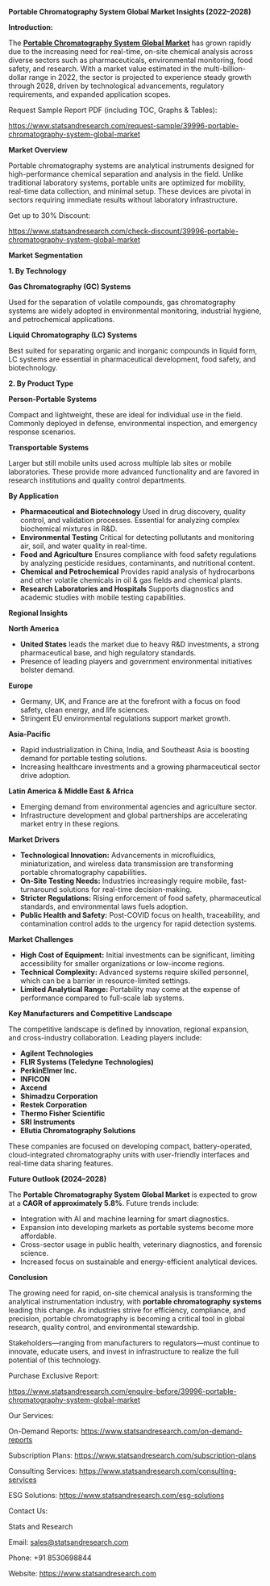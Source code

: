 ﻿**Portable Chromatography System Global Market Insights (2022–2028)**

**Introduction:**

The [**Portable Chromatography System Global Market**](https://www.statsandresearch.com/report/39996-portable-chromatography-system-global-market) has grown rapidly due to the increasing need for real-time, on-site chemical analysis across diverse sectors such as pharmaceuticals, environmental monitoring, food safety, and research. With a market value estimated in the multi-billion-dollar range in 2022, the sector is projected to experience steady growth through 2028, driven by technological advancements, regulatory requirements, and expanded application scopes.

Request Sample Report PDF (including TOC, Graphs & Tables):

<https://www.statsandresearch.com/request-sample/39996-portable-chromatography-system-global-market>

**Market Overview**

Portable chromatography systems are analytical instruments designed for high-performance chemical separation and analysis in the field. Unlike traditional laboratory systems, portable units are optimized for mobility, real-time data collection, and minimal setup. These devices are pivotal in sectors requiring immediate results without laboratory infrastructure.

Get up to 30% Discount:

<https://www.statsandresearch.com/check-discount/39996-portable-chromatography-system-global-market>

**Market Segmentation**

**1. By Technology**

**Gas Chromatography (GC) Systems**

Used for the separation of volatile compounds, gas chromatography systems are widely adopted in environmental monitoring, industrial hygiene, and petrochemical applications.

**Liquid Chromatography (LC) Systems**

Best suited for separating organic and inorganic compounds in liquid form, LC systems are essential in pharmaceutical development, food safety, and biotechnology.

**2. By Product Type**

**Person-Portable Systems**

Compact and lightweight, these are ideal for individual use in the field. Commonly deployed in defense, environmental inspection, and emergency response scenarios.

**Transportable Systems**

Larger but still mobile units used across multiple lab sites or mobile laboratories. These provide more advanced functionality and are favored in research institutions and quality control departments.

**By Application**

- **Pharmaceutical and Biotechnology**
  Used in drug discovery, quality control, and validation processes. Essential for analyzing complex biochemical mixtures in R&D.
- **Environmental Testing**
  Critical for detecting pollutants and monitoring air, soil, and water quality in real-time.
- **Food and Agriculture**
  Ensures compliance with food safety regulations by analyzing pesticide residues, contaminants, and nutritional content.
- **Chemical and Petrochemical**
  Provides rapid analysis of hydrocarbons and other volatile chemicals in oil & gas fields and chemical plants.
- **Research Laboratories and Hospitals**
  Supports diagnostics and academic studies with mobile testing capabilities.

**Regional Insights**

**North America**

- **United States** leads the market due to heavy R&D investments, a strong pharmaceutical base, and high regulatory standards.
- Presence of leading players and government environmental initiatives bolster demand.

**Europe**

- Germany, UK, and France are at the forefront with a focus on food safety, clean energy, and life sciences.
- Stringent EU environmental regulations support market growth.

**Asia-Pacific**

- Rapid industrialization in China, India, and Southeast Asia is boosting demand for portable testing solutions.
- Increasing healthcare investments and a growing pharmaceutical sector drive adoption.

**Latin America & Middle East & Africa**

- Emerging demand from environmental agencies and agriculture sector.
- Infrastructure development and global partnerships are accelerating market entry in these regions.

**Market Drivers**

- **Technological Innovation:** Advancements in microfluidics, miniaturization, and wireless data transmission are transforming portable chromatography capabilities.
- **On-Site Testing Needs:** Industries increasingly require mobile, fast-turnaround solutions for real-time decision-making.
- **Stricter Regulations:** Rising enforcement of food safety, pharmaceutical standards, and environmental laws fuels adoption.
- **Public Health and Safety:** Post-COVID focus on health, traceability, and contamination control adds to the urgency for rapid detection systems.

**Market Challenges**

- **High Cost of Equipment:** Initial investments can be significant, limiting accessibility for smaller organizations or low-income regions.
- **Technical Complexity:** Advanced systems require skilled personnel, which can be a barrier in resource-limited settings.
- **Limited Analytical Range:** Portability may come at the expense of performance compared to full-scale lab systems.

**Key Manufacturers and Competitive Landscape**

The competitive landscape is defined by innovation, regional expansion, and cross-industry collaboration. Leading players include:

- **Agilent Technologies**
- **FLIR Systems (Teledyne Technologies)**
- **PerkinElmer Inc.**
- **INFICON**
- **Axcend**
- **Shimadzu Corporation**
- **Restek Corporation**
- **Thermo Fisher Scientific**
- **SRI Instruments**
- **Ellutia Chromatography Solutions**

These companies are focused on developing compact, battery-operated, cloud-integrated chromatography units with user-friendly interfaces and real-time data sharing features.

**Future Outlook (2024–2028)**

The **Portable Chromatography System Global Market** is expected to grow at a **CAGR of approximately 5.8%**. Future trends include:

- Integration with AI and machine learning for smart diagnostics.
- Expansion into developing markets as portable systems become more affordable.
- Cross-sector usage in public health, veterinary diagnostics, and forensic science.
- Increased focus on sustainable and energy-efficient analytical devices.

**Conclusion**

The growing need for rapid, on-site chemical analysis is transforming the analytical instrumentation industry, with **portable chromatography systems** leading this change. As industries strive for efficiency, compliance, and precision, portable chromatography is becoming a critical tool in global research, quality control, and environmental stewardship.

Stakeholders—ranging from manufacturers to regulators—must continue to innovate, educate users, and invest in infrastructure to realize the full potential of this technology.

Purchase Exclusive Report:

<https://www.statsandresearch.com/enquire-before/39996-portable-chromatography-system-global-market>

Our Services:

On-Demand Reports: <https://www.statsandresearch.com/on-demand-reports>

Subscription Plans: <https://www.statsandresearch.com/subscription-plans>

Consulting Services: <https://www.statsandresearch.com/consulting-services>

ESG Solutions: <https://www.statsandresearch.com/esg-solutions>

Contact Us:

Stats and Research

Email: <sales@statsandresearch.com>

Phone: +91 8530698844

Website: <https://www.statsandresearch.com>



